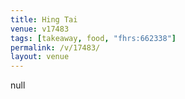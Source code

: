 ```yaml
---
title: Hing Tai
venue: v17483
tags: [takeaway, food, "fhrs:662338"]
permalink: /v/17483/
layout: venue
---
```

null